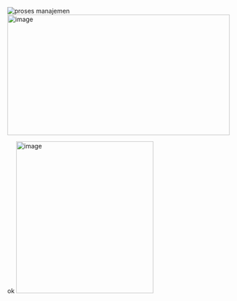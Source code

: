 ![proses manajemen](https://github.com/user-attachments/assets/86b7af4c-f9c5-4f0a-a496-93f18f6b0602)
<img width="504" height="273" alt="image" src="https://github.com/user-attachments/assets/94a995da-b49b-4f67-9001-5d5512556b4e" />


ok
<img width="311" height="344" alt="image" src="https://github.com/user-attachments/assets/cd1d02c1-cc8f-4424-b354-f23b2d835c3c" />
